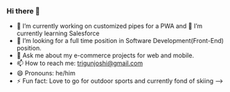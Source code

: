 ### Hi there 👋
- 🔭 I’m currently working on customized pipes for a PWA and 🌱 I’m currently learning Salesforce
- 👯 I’m looking for a full time position in Software Development(Front-End) position.
- 💬 Ask me about my e-commerce projects for web and mobile.
- 📫 How to reach me: trigunjoshi@gmail.com
- 😄 Pronouns: he/him
- ⚡ Fun fact: Love to go for outdoor sports and currently fond of skiing
-->
